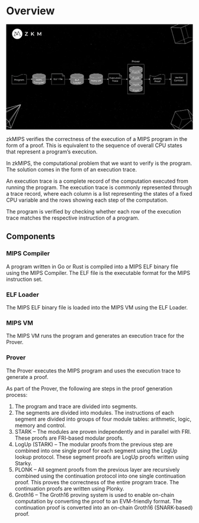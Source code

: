 # Overview
![image](./zkmips_overview.png)

zkMIPS verifies the correctness of the execution of a MIPS program in the form of a proof. This is equivalent to the sequence of overall CPU states that represent a program’s execution.

In zkMIPS, the computational problem that we want to verify is the program. The solution comes in the form of an execution trace.

An execution trace is a complete record of the computation executed from running the program. The execution trace is commonly represented through a trace record, where each column is a list representing the states of a fixed CPU variable and the rows showing each step of the computation.

The program is verified by checking whether each row of the execution trace matches the respective instruction of a program.

## Components

### MIPS Compiler
A program written in Go or Rust is compiled into a MIPS ELF binary file using the MIPS Compiler. The ELF file is the executable format for the MIPS instruction set.

### ELF Loader
The MIPS ELF binary file is loaded into the MIPS VM using the ELF Loader.

### MIPS VM
The MIPS VM runs the program and generates an execution trace for the Prover.

### Prover
The Prover executes the MIPS program and uses the execution trace to generate a proof.

As part of the Prover, the following are steps in the proof generation process:

1. The program and trace are divided into segments.
2. The segments are divided into modules. The instructions of each segment are divided into groups of four module tables: arithmetic, logic, memory and control.
3. STARK – The modules are proven independently and in parallel with FRI. These proofs are FRI-based modular proofs.
4. LogUp (STARK) – The modular proofs from the previous step are combined into one single proof for each segment using the LogUp lookup protocol. These segment proofs are LogUp proofs written using Starky.
5. PLONK – All segment proofs from the previous layer are recursively combined using the continuation protocol into one single continuation proof. This proves the correctness of the entire program trace. The continuation proofs are written using Plonky.
6. Groth16 – The Groth16 proving system is used to enable on-chain computation by converting the proof to an EVM-friendly format. The continuation proof is converted into an on-chain Groth16 (SNARK-based) proof.